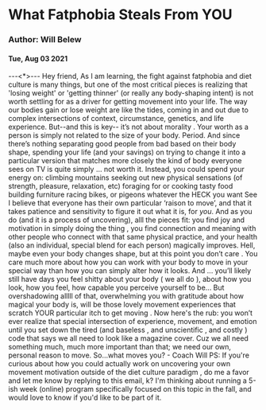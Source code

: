 # What Fatphobia Steals From YOU
### Author: Will Belew
#### Tue, Aug 03 2021
---<*>---
Hey friend, As I am learning, the fight against fatphobia and  diet culture  is many things, but one of the most critical pieces is realizing that 'losing weight' or 'getting thinner' (or really any body-shaping intent) is  not  worth  settling for  as a driver for getting movement into your life. The way our bodies gain or lose weight are like the tides, coming in and out due to complex intersections of context, circumstance, genetics, and life experience. But--and this is key-- it’s not about  morality . Your worth as a person is simply not related to the size of your body. Period. And since there’s nothing separating good people from bad based on their body shape, spending your life (and your savings) on trying to change it into a particular version that matches more closely the kind of body everyone sees on TV is quite simply … not worth it. Instead, you could spend your energy on: climbing mountains seeking out new physical sensations (of strength, pleasure, relaxation, etc) foraging for or cooking tasty food building furniture racing bikes, or pigeons whatever the HECK you want See I believe that everyone has their own particular ‘raison to move’, and that it takes  patience and sensitivity  to figure it out what it is, for *you*. And as you do (and it  is  a process of uncovering), alll the pieces fit: you find  joy   and motivation  in simply  doing the thing , you find  connection and meaning with other people  who connect with that same physical practice, and your  health  (also an individual, special blend for each person) magically improves. Hell, maybe even your body changes shape, but at this point  you don’t care . You care much more about how you can work  with  your body to move in  your  special way than how you can simply alter how it looks.  And ... you’ll likely still have days you feel shitty about your body ( we all do  ), about how you look, how you feel, how capable you perceive yourself to be... But overshadowing alllll of that, overwhelming you with gratitude about how magical your body is, will be those lovely movement experiences that scratch YOUR particular itch to  get moving . Now here's the rub: you won’t ever realize that special intersection of  experience, movement, and emotion  until you set down the tired (and  baseless , and  unscientific , and  costly ) code that says we all need to look like a magazine cover. Cuz we all need something much, much more important than that; we need our own, personal reason to move. So…what moves you? - Coach Will PS: If you're curious about how you could actually  work on  uncovering your own movement motivation  outside of the diet culture paradigm , do me a favor and let me know by replying to this email, k? I'm thinking about running a 5-ish week (online) program specifically focused on this topic in the fall, and would love to know if you'd like to be part of it.
                        